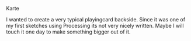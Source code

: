 Karte 

I wanted to create a very typical playingcard backside.
Since it was one of my first sketches using Processing its not very nicely written. Maybe I will touch it one day to make something bigger out of it.